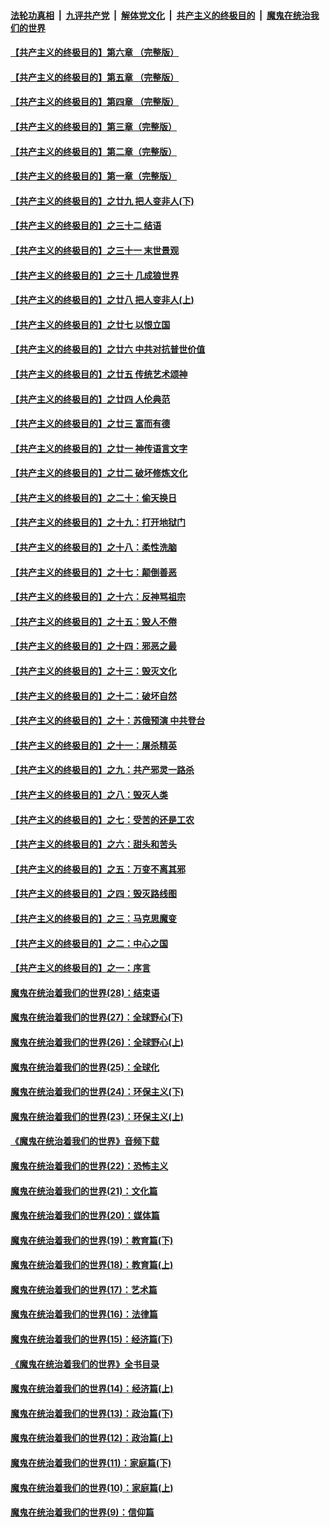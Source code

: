 ####  [法轮功真相](../../../../basic/blob/master/README.md?t=07070431) &nbsp;|&nbsp; [九评共产党](../../../../9ping.md/blob/master/README.md?t=07070431) &nbsp;|&nbsp; [解体党文化](../../../../jtdwh.md/blob/master/README.md?t=07070431)  &nbsp;|&nbsp; [共产主义的终极目的](../../../../gczydzjmd.md/blob/master/README.md?t=07070431) &nbsp;|&nbsp; [魔鬼在统治我们的世界](../../../../mgztzwmdsj.md/blob/master/README.md?t=07070431) 

#### [【共产主义的终极目的】第六章 （完整版）](../pages/nsc422/n11428913.md?t=07070431) 

#### [【共产主义的终极目的】第五章 （完整版）](../pages/nsc422/n11428912.md?t=07070431) 

#### [【共产主义的终极目的】第四章 （完整版）](../pages/nsc422/n11428907.md?t=07070431) 

#### [【共产主义的终极目的】第三章（完整版）](../pages/nsc422/n11428848.md?t=07070431) 

#### [【共产主义的终极目的】第二章（完整版）](../pages/nsc422/n11428831.md?t=07070431) 

#### [【共产主义的终极目的】第一章（完整版）](../pages/nsc422/n11417651.md?t=07070431) 

#### [【共产主义的终极目的】之廿九 把人变非人(下)](../pages/nsc422/n11344140.md?t=07070431) 

#### [【共产主义的终极目的】之三十二 结语](../pages/nsc422/n11360535.md?t=07070431) 

#### [【共产主义的终极目的】之三十一 末世景观](../pages/nsc422/n11351129.md?t=07070431) 

#### [【共产主义的终极目的】之三十 几成狼世界](../pages/nsc422/n11348280.md?t=07070431) 

#### [【共产主义的终极目的】之廿八 把人变非人(上)](../pages/nsc422/n11340492.md?t=07070431) 

#### [【共产主义的终极目的】之廿七 以恨立国](../pages/nsc422/n11336944.md?t=07070431) 

#### [【共产主义的终极目的】之廿六 中共对抗普世价值](../pages/nsc422/n11324785.md?t=07070431) 

#### [【共产主义的终极目的】之廿五 传统艺术颂神](../pages/nsc422/n11296396.md?t=07070431) 

#### [【共产主义的终极目的】之廿四 人伦典范](../pages/nsc422/n11296397.md?t=07070431) 

#### [【共产主义的终极目的】之廿三 富而有德](../pages/nsc422/n11283598.md?t=07070431) 

#### [【共产主义的终极目的】之廿一 神传语言文字](../pages/nsc422/n11263265.md?t=07070431) 

#### [【共产主义的终极目的】之廿二 破坏修炼文化](../pages/nsc422/n11245728.md?t=07070431) 

#### [【共产主义的终极目的】之二十：偷天换日](../pages/nsc422/n11238846.md?t=07070431) 

#### [【共产主义的终极目的】之十九：打开地狱门](../pages/nsc422/n11206376.md?t=07070431) 

#### [【共产主义的终极目的】之十八：柔性洗脑](../pages/nsc422/n11199994.md?t=07070431) 

#### [【共产主义的终极目的】之十七：颠倒善恶](../pages/nsc422/n11179782.md?t=07070431) 

#### [【共产主义的终极目的】之十六：反神骂祖宗](../pages/nsc422/n11166798.md?t=07070431) 

#### [【共产主义的终极目的】之十五：毁人不倦](../pages/nsc422/n11166792.md?t=07070431) 

#### [【共产主义的终极目的】之十四：邪恶之最](../pages/nsc422/n11150249.md?t=07070431) 

#### [【共产主义的终极目的】之十三：毁灭文化](../pages/nsc422/n11135227.md?t=07070431) 

#### [【共产主义的终极目的】之十二：破坏自然](../pages/nsc422/n11135214.md?t=07070431) 

#### [【共产主义的终极目的】之十：苏俄预演 中共登台](../pages/nsc422/n11118424.md?t=07070431) 

#### [【共产主义的终极目的】之十一：屠杀精英](../pages/nsc422/n11118442.md?t=07070431) 

#### [【共产主义的终极目的】之九：共产邪灵一路杀](../pages/nsc422/n11114139.md?t=07070431) 

#### [【共产主义的终极目的】之八：毁灭人类](../pages/nsc422/n11108503.md?t=07070431) 

#### [【共产主义的终极目的】之七：受苦的还是工农](../pages/nsc422/n11101809.md?t=07070431) 

#### [【共产主义的终极目的】之六：甜头和苦头](../pages/nsc422/n11096971.md?t=07070431) 

#### [【共产主义的终极目的】之五：万变不离其邪](../pages/nsc422/n11091285.md?t=07070431) 

#### [【共产主义的终极目的】之四：毁灭路线图](../pages/nsc422/n11086284.md?t=07070431) 

#### [【共产主义的终极目的】之三：马克思魔变](../pages/nsc422/n11061941.md?t=07070431) 

#### [【共产主义的终极目的】之二：中心之国](../pages/nsc422/n11047728.md?t=07070431) 

#### [【共产主义的终极目的】之一：序言](../pages/nsc422/n11086077.md?t=07070431) 

#### [魔鬼在统治着我们的世界(28)：结束语](../pages/nsc422/n10936246.md?t=07070431) 

#### [魔鬼在统治着我们的世界(27)：全球野心(下)](../pages/nsc422/n10928319.md?t=07070431) 

#### [魔鬼在统治着我们的世界(26)：全球野心(上)](../pages/nsc422/n10900318.md?t=07070431) 

#### [魔鬼在统治着我们的世界(25)：全球化](../pages/nsc422/n10788205.md?t=07070431) 

#### [魔鬼在统治着我们的世界(24)：环保主义(下)](../pages/nsc422/n10695307.md?t=07070431) 

#### [魔鬼在统治着我们的世界(23)：环保主义(上)](../pages/nsc422/n10688613.md?t=07070431) 

#### [《魔鬼在统治着我们的世界》音频下载](../pages/nsc422/n10635553.md?t=07070431) 

#### [魔鬼在统治着我们的世界(22)：恐怖主义](../pages/nsc422/n10614727.md?t=07070431) 

#### [魔鬼在统治着我们的世界(21)：文化篇](../pages/nsc422/n10597706.md?t=07070431) 

#### [魔鬼在统治着我们的世界(20)：媒体篇](../pages/nsc422/n10586579.md?t=07070431) 

#### [魔鬼在统治着我们的世界(19)：教育篇(下)](../pages/nsc422/n10564808.md?t=07070431) 

#### [魔鬼在统治着我们的世界(18)：教育篇(上)](../pages/nsc422/n10526970.md?t=07070431) 

#### [魔鬼在统治着我们的世界(17)：艺术篇](../pages/nsc422/n10499093.md?t=07070431) 

#### [魔鬼在统治着我们的世界(16)：法律篇](../pages/nsc422/n10485969.md?t=07070431) 

#### [魔鬼在统治着我们的世界(15)：经济篇(下)](../pages/nsc422/n10469975.md?t=07070431) 

#### [《魔鬼在统治着我们的世界》全书目录](../pages/nsc422/n10464261.md?t=07070431) 

#### [魔鬼在统治着我们的世界(14)：经济篇(上)](../pages/nsc422/n10457370.md?t=07070431) 

#### [魔鬼在统治着我们的世界(13)：政治篇(下)](../pages/nsc422/n10448270.md?t=07070431) 

#### [魔鬼在统治着我们的世界(12)：政治篇(上)](../pages/nsc422/n10444576.md?t=07070431) 

#### [魔鬼在统治着我们的世界(11)：家庭篇(下)](../pages/nsc422/n10440961.md?t=07070431) 

#### [魔鬼在统治着我们的世界(10)：家庭篇(上)](../pages/nsc422/n10435448.md?t=07070431) 

#### [魔鬼在统治着我们的世界(9)：信仰篇](../pages/nsc422/n10432159.md?t=07070431) 

